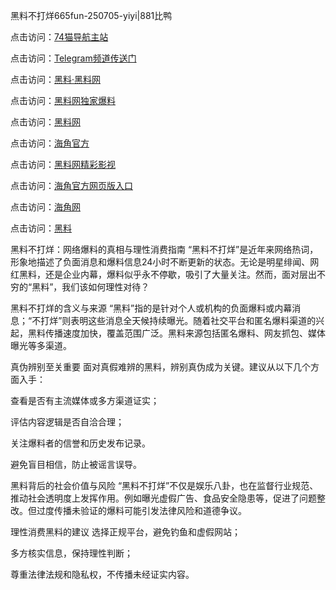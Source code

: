 黑料不打烊665fun-250705-yiyi|881比鸭

点击访问：<a href="https://74mao.com/">74猫导航主站</a>

点击访问：<a href="https://74mao.com/">Telegram频道传送门</a>

点击访问：<a href="https://heiliaolvzlu3.pages.dev">黑料·黑料网</a>

点击访问：<a href="https://heiliaoyvnrda.pages.dev">黑料网独家爆料</a>

点击访问：<a href="https://ert-6he.pages.dev/">黑料网</a>

点击访问：<a href="https://sdfsh.pages.dev/">海角官方</a>

点击访问：<a href="https://sdbsd.pages.dev/">黑料网精彩影视</a>

点击访问：<a href="https://gdas.pages.dev/">海角官方网页版入口</a>

点击访问：<a href="https://haef.pages.dev/">海角网</a>

点击访问：<a href="https://fge-7ja.pages.dev/">黑料</a>

黑料不打烊：网络爆料的真相与理性消费指南
“黑料不打烊”是近年来网络热词，形象地描述了负面消息和爆料信息24小时不断更新的状态。无论是明星绯闻、网红黑料，还是企业内幕，爆料似乎永不停歇，吸引了大量关注。然而，面对层出不穷的“黑料”，我们该如何理性对待？

黑料不打烊的含义与来源
“黑料”指的是针对个人或机构的负面爆料或内幕消息；“不打烊”则表明这些消息全天候持续曝光。随着社交平台和匿名爆料渠道的兴起，黑料传播速度加快，覆盖范围广泛。黑料来源包括匿名爆料、网友抓包、媒体曝光等多渠道。

真伪辨别至关重要
面对真假难辨的黑料，辨别真伪成为关键。建议从以下几个方面入手：

查看是否有主流媒体或多方渠道证实；

评估内容逻辑是否自洽合理；

关注爆料者的信誉和历史发布记录。

避免盲目相信，防止被谣言误导。

黑料背后的社会价值与风险
“黑料不打烊”不仅是娱乐八卦，也在监督行业规范、推动社会透明度上发挥作用。例如曝光虚假广告、食品安全隐患等，促进了问题整改。但过度传播未验证的爆料可能引发法律风险和道德争议。

理性消费黑料的建议
选择正规平台，避免钓鱼和虚假网站；

多方核实信息，保持理性判断；

尊重法律法规和隐私权，不传播未经证实内容。


